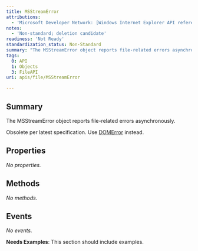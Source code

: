 ```yaml
---
title: MSStreamError
attributions:
  - 'Microsoft Developer Network: [Windows Internet Explorer API reference Article](http://msdn.microsoft.com/en-us/library/ie/hh828809%28v=vs.85%29.aspx)'
notes:
  - 'Non-standard; deletion candidate'
readiness: 'Not Ready'
standardization_status: Non-Standard
summary: "The MSStreamError object reports file-related errors asynchronously.\n"
tags:
  0: API
  1: Objects
  3: FileAPI
uri: apis/file/MSStreamError

---
```

## <span>Summary</span>

The MSStreamError object reports file-related errors asynchronously.

Obsolete per latest specification. Use [DOMError](/dom/DOMError) instead.

## <span>Properties</span>

*No properties.*

## <span>Methods</span>

*No methods.*

## <span>Events</span>

*No events.*

**Needs Examples**: This section should include examples.

